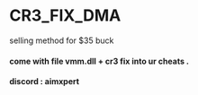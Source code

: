 # CR3_FIX_DMA
selling method for $35 buck
#### come with file vmm.dll + cr3 fix into ur cheats .
#### discord : aimxpert
